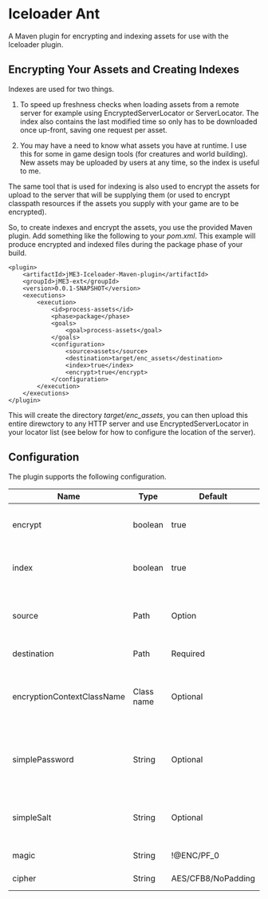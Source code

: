 # Iceloader Ant

A Maven plugin for encrypting and indexing assets for use with the Iceloader plugin.

## Encrypting Your Assets and Creating Indexes

Indexes are used for two things. 

1. To speed up freshness checks when loading assets from a remote server for example using
   EncryptedServerLocator or ServerLocator. The index also contains the last modified
   time so only has to be downloaded once up-front, saving one request per asset.

2. You may have a need to know what assets you have at runtime. I use this for some 
   in game design tools (for creatures and world building). New assets may be uploaded
   by users at any time, so the index is useful to me.

The same tool that is used for indexing is also used to encrypt the assets for upload
to the server that will be supplying them (or used to encrypt classpath resources if
the assets you supply with your game are to be encrypted). 

So, to create indexes and encrypt the assets, you use the provided Maven plugin. Add 
something like the following to your _pom.xml_. This example will produce encrypted
and indexed files during the package phase of your build.

```
<plugin>
	<artifactId>jME3-Iceloader-Maven-plugin</artifactId>
	<groupId>jME3-ext</groupId>
	<version>0.0.1-SNAPSHOT</version>
	<executions>
		<execution>
			<id>process-assets</id>
			<phase>package</phase>
			<goals>
				<goal>process-assets</goal>
			</goals>
			<configuration>
				<source>assets</source>
				<destination>target/enc_assets</destination>
				<index>true</index>
				<encrypt>true</encrypt>			
			</configuration>
		</execution>
	</executions>
</plugin>

```

This will create the directory _target/enc_assets_, you can then upload this entire direwctory
to any HTTP server and use EncryptedServerLocator in your locator list (see below for 
how to configure the location of the server).

## Configuration

The plugin supports the following configuration.

| Name  | Type | Default | Description |
| ----- | ---- | ------- | ----------- |
| encrypt | boolean | true | Determines whether assets will will be encrypted. |
| index | boolean | true | Determines whether assets will will be indexed. |
| source | Path | Option | Source location of assets. Will use project source folder if not specified. |
| destination | Path | Required | Destination location of assets. |
| encryptionContextClassName | Class name | Optional | Fully qualified class name of a custom EncryptionContext (must be on tasks classpath). |
| simplePassword | String | Optional | When default EncryptionContext is in use, the password to use for encryption key. |
| simpleSalt | String | Optional | When default EncryptionContext is in use, the salt to use for encryption key. |
| magic | String | !@ENC/PF_0 | Header used for encrypted files. |
| cipher | String | AES/CFB8/NoPadding | Cipher to use for encrypting files. |
